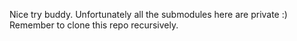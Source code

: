 Nice try buddy. Unfortunately all the submodules here are private :)\
Remember to clone this repo recursively.
